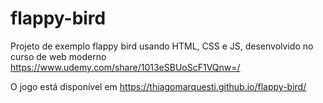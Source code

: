 # flappy-bird
Projeto de exemplo flappy bird usando HTML, CSS e JS, desenvolvido no curso de web moderno
https://www.udemy.com/share/1013eSBUoScF1VQnw=/

O jogo está disponível em
https://thiagomarquesti.github.io/flappy-bird/
